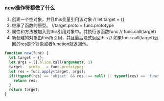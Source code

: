 ### new操作符都做了什么

1. 创建一个空对象，并且this变量引用该对象 // let target = {}
2. 继承了函数的原型。 //target.proto = func.prototype
3. 属性和方法被加入到this引用对象中。并执行该函数func // func.call(target)
4. 新创建的对象由this所引用，并且最后隐式返回this // 如果func.call(target)返回的res是个对象或者function就返回他。

```js
function new(func) {
  let target = {};
  let args = [].slice.call(arguments, 1)
  target.__proto__ = func.prototype;
  let res = func.apply(target, args);
  if((typeof(res) == 'object' && res !== null) || typeof(res) == 'function') {
    return res;
  }
  return target;
}
```
